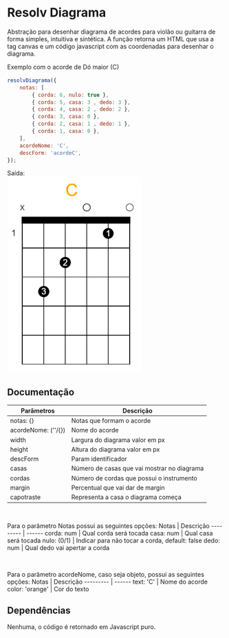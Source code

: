 # Resolv Diagrama

Abstração para desenhar diagrama de acordes para violão ou guitarra de forma simples, intuitiva e sintética. 
A função retorna um HTML que usa a tag canvas e um código javascript com as coordenadas para desenhar o diagrama. 

Exemplo com o acorde de Dó maior (C)

~~~javascript
resolvDiagrama({
    notas: [
        { corda: 6, nulo: true },
        { corda: 5, casa: 3 , dedo: 3 },
        { corda: 4, casa: 2 , dedo: 2 },
        { corda: 3, casa: 0 },
        { corda: 2, casa: 1 , dedo: 1 },
        { corda: 1, casa: 0 },
    ],
    acordeNome: 'C',
    descForm: 'acordeC',
});
~~~

Saída:
<br>
![Diagrama de C](./img/diagrama_c.png)


## Documentação

Parâmetros          | Descrição
---------           | ------
notas: {}           | Notas que formam o acorde
acordeNome: (''/{}) | Nome do acorde
width               | Largura do diagrama	valor em px
height              | Altura do diagrama	valor em px
descForm            | Param identificador
casas               | Número de casas que vai mostrar no diagrama
cordas              | Número de cordas que possui o instrumento
margin              | Percentual que vai dar de margin
capotraste          | Representa a casa o diagrama começa

<br>

Para o parâmetro Notas possui as seguintes opções: 
Notas       | Descrição
---------   | ------
corda: num  | Qual corda será tocada
casa: num   | Qual casa será tocada
nulo: (0/1) | Indicar para não tocar a corda, default: false
dedo: num   | Qual dedo vai apertar a corda

<br>

Para o parâmetro acordeNome, caso seja objeto, possui as seguintes opções: 
Notas           | Descrição
---------       | ------
text: 'C'       | Nome do acorde
color: 'orange' | Cor do texto

## Dependências 
Nenhuma, o código é retornado em Javascript puro.
